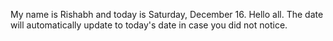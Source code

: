 My name is Rishabh and today is Saturday, December 16. Hello all. The date will automatically update to today's date in case you did not notice.

